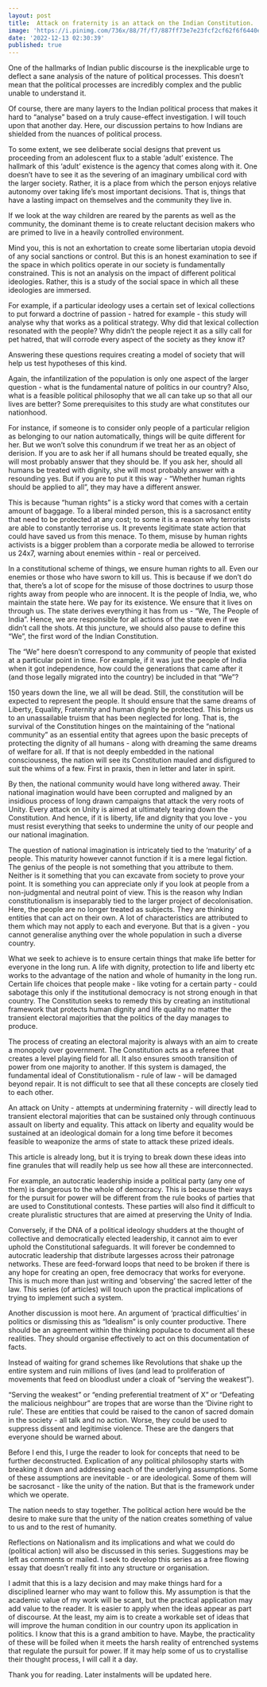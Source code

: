 ```yaml
---
layout: post
title:  Attack on fraternity is an attack on the Indian Constitution.
image: 'https://i.pinimg.com/736x/88/7f/f7/887ff73e7e23fcf2cf62f6f6440eda19.jpg'
date: '2022-12-13 02:30:39'
published: true
---
```


One of the hallmarks of Indian public discourse is the inexplicable urge to deflect a sane analysis of the nature of political processes. This doesn’t mean that the political processes are incredibly complex and the public unable to understand it. 

Of course, there are many layers to the Indian political process that makes it hard to “analyse” based on a truly cause-effect investigation. I will touch upon that another day. Here, our discussion pertains to how Indians are shielded from the nuances of political process.

To some extent, we see deliberate social designs that prevent us proceeding from an adolescent flux to a stable ‘adult’ existence. The hallmark of this ‘adult’ existence is the agency that comes along with it. One doesn’t have to see it as the severing of an imaginary umbilical cord with the larger society. Rather, it is a place from which the person enjoys relative autonomy over taking life’s most important decisions. That is, things that have a lasting impact on themselves and the community they live in. 

If we look at the way children are reared by the parents as well as the community, the dominant theme is to create reluctant decision makers who are primed to live in a heavily controlled environment.

Mind you, this is not an exhortation to create some libertarian utopia devoid of any social sanctions or control. But this is an honest examination to see if the space in which politics operate in our society is fundamentally constrained. This is not an analysis on the impact of different political ideologies. Rather, this is a study of the social space in which all these ideologies are immersed. 

For example, if a particular ideology uses a certain set of lexical collections to put forward a doctrine of passion - hatred for example - this study will analyse why that works as a political strategy. Why did that lexical collection resonated with the people? Why didn’t the people reject it as a silly call for pet hatred, that will corrode every aspect of the society as they know it? 

Answering these questions requires creating a model of society that will help us test hypotheses of this kind.

Again, the infantilization of the population is only one aspect of the larger question - what is the fundamental nature of politics in our country? Also, what is a feasible political philosophy that we all can take up so that all our lives are better? Some prerequisites to this study are what constitutes our nationhood. 

For instance, if someone is to consider only people of a particular religion as belonging to our nation automatically, things will be quite different for her. But we won’t solve this conundrum if we treat her as an object of derision. If you are to ask her if all humans should be treated equally, she will most probably answer that they should be. If you ask her, should all humans be treated with dignity, she will most probably answer with a resounding yes. But if you are to put it this way - “Whether human rights should be applied to all”, they may have a different answer. 

This is because “human rights” is a sticky word that comes with a certain amount of baggage. To a liberal minded person, this is a sacrosanct entity that need to be protected at any cost; to some it is a reason why terrorists are able to constantly terrorise us. It prevents legitimate state action that could have saved us from this menace. To them, misuse by human rights activists is a bigger problem than a corporate media be allowed to terrorise us 24x7, warning about enemies within - real or perceived.

In a constitutional scheme of things, we ensure human rights to all. Even our enemies or those who have sworn to kill us. This is because if we don’t do that, there’s a lot of scope for the misuse of those doctrines to usurp those rights away from people who are innocent. It is the people of India, we, who maintain the state here. We pay for its existence. We ensure that it lives on through us. The state derives everything it has from us - “We, The People of India”. Hence, we are responsible for all actions of the state even if we didn’t call the shots. At this juncture, we should also pause to define this “We”, the first word of the Indian Constitution.

The “We” here doesn’t correspond to any community of people that existed at a particular point in time. For example, if it was just the people of India when it got independence, how could the generations that came after it (and those legally migrated into the country) be included in that “We”?

150 years down the line, we all will be dead. Still, the constitution will be expected to represent the people. It should ensure that the same dreams of Liberty, Equality, Fraternity and human dignity be protected. This brings us to an unassailable truism that has been neglected for long. That is, the survival of the Constitution hinges on the maintaining of the “national community” as an essential entity that agrees upon the basic precepts of protecting the dignity of all humans - along with dreaming the same dreams of welfare for all. If that is not deeply embedded in the national consciousness, the nation will see its Constitution mauled and disfigured to suit the whims of a few. First in praxis, then in letter and later in spirit. 

By then, the national community would have long withered away. Their national imagination would have been corrupted and maligned by an insidious process of long drawn campaigns that attack the very roots of Unity. Every attack on Unity is aimed at ultimately tearing down the Constitution. And hence, if it is liberty, life and dignity that you love - you must resist everything that seeks to undermine the unity of our people and our national imagination.

The question of national imagination is intricately tied to the ‘maturity’ of a people. This maturity however cannot function if it is a mere legal fiction. The genius of the people is not something that you attribute to them. Neither is it something that you can excavate from society to prove your point. It is something you can appreciate only if you look at people from a non-judgmental and neutral point of view. This is the reason why Indian constitutionalism is inseparably tied to the larger project of decolonisation. Here, the people are no longer treated as subjects. They are thinking entities that can act on their own. A lot of characteristics are attributed to them which may not apply to each and everyone. But that is a given - you cannot generalise anything over the whole population in such a diverse country. 

What we seek to achieve is to ensure certain things that make life better for everyone in the long run. A life with dignity, protection to life and liberty etc works to the advantage of the nation and whole of humanity in the long run. Certain life choices that people make - like voting for a certain party - could sabotage this only if the institutional democracy is not strong enough in that country. The Constitution seeks to remedy this by creating an institutional framework that protects human dignity and life quality no matter the transient electoral majorities that the politics of the day manages to produce.

The process of creating an electoral majority is always with an aim to create a monopoly over government. The Constitution acts as a referee that creates a level playing field for all. It also ensures smooth transition of power from one majority to another. If this system is damaged, the fundamental ideal of Constitutionalism - rule of law - will be damaged beyond repair. It is not difficult to see that all these concepts are closely tied to each other. 

An attack on Unity - attempts at undermining fraternity - will directly lead to transient electoral majorities that can be sustained only through continuous assault on liberty and equality. This attack on liberty and equality would be sustained at an ideological domain for a long time before it becomes feasible to weaponize the arms of state to attack these prized ideals. 

This article is already long, but it is trying to break down these ideas into fine granules that will readily help us see how all these are interconnected.

For example, an autocratic leadership inside a political party (any one of them) is dangerous to the whole of democracy. This is because their ways for the pursuit for power will be different from the rule books of parties that are used to Constitutional contests. These parties will also find it difficult to create pluralistic structures that are aimed at preserving the Unity of India. 

Conversely, if the DNA of a political ideology shudders at the thought of collective and democratically elected leadership, it cannot aim to ever uphold the Constitutional safeguards. It will forever be condemned to autocratic leadership that distribute largesses across their patronage networks. These are feed-forward loops that need to be broken if there is any hope for creating an open, free democracy that works for everyone. This is much more than just writing and ‘observing’ the sacred letter of the law. This series (of articles) will touch upon the practical implications of trying to implement such a system.

Another discussion is moot here. An argument of ‘practical difficulties’ in politics or dismissing this as “Idealism” is only counter productive. There should be an agreement within the thinking populace to document all these realities. They should organise effectively to act on this documentation of facts. 

Instead of waiting for grand schemes like Revolutions that shake up the entire system and ruin millions of lives (and lead to proliferation of movements that feed on bloodlust under a cloak of “serving the weakest”). 

“Serving the weakest” or “ending preferential treatment of X” or “Defeating the malicious neighbour” are tropes that are worse than the ‘Divine right to rule’. These are entities that could be raised to the canon of sacred domain in the society - all talk and no action. Worse, they could be used to suppress dissent and legitimise violence. These are the dangers that everyone should be warned about.

Before I end this, I urge the reader to look for concepts that need to be further deconstructed. Explication of any political philosophy starts with breaking it down and addressing each of the underlying assumptions. Some of these assumptions are inevitable - or are ideological. Some of them will be sacrosanct - like the unity of the nation. But that is the framework under which we operate. 

The nation needs to stay together. The political action here would be the desire to make sure that the unity of the nation creates something of value to us and to the rest of humanity. 

Reflections on Nationalism and its implications and what we could do (political action) will also be discussed in this series. Suggestions may be left as comments or mailed. I seek to develop this series as a free flowing essay that doesn’t really fit into any structure or organisation. 

I admit that this is a lazy decision and may make things hard for a disciplined learner who may want to follow this. My assumption is that the academic value of my work will be scant, but the practical application may add value to the reader. It is easier to apply when the ideas appear as part of discourse. At the least, my aim is to create a workable set of ideas that will improve the human condition in our country upon its application in politics. I know that this is a grand ambition to have. Maybe, the practicality of these will be foiled when it meets the harsh reality of entrenched systems that regulate the pursuit for power. If it may help some of us to crystallise their thought process, I will call it a day.

Thank you for reading. Later instalments will be updated here.


